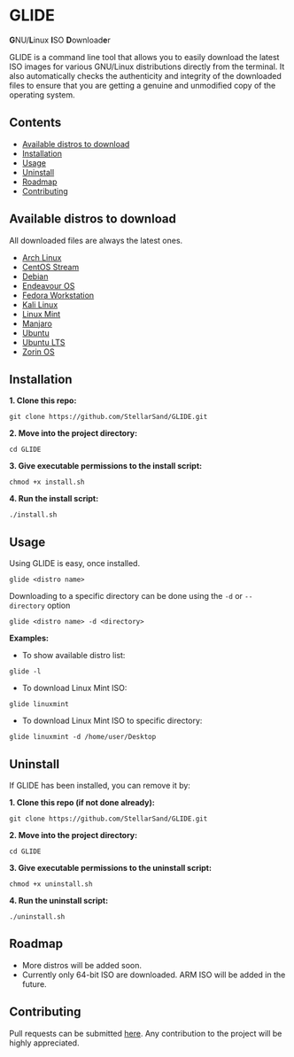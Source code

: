# GLIDE
**G**NU/**L**inux **I**SO **D**ownload**e**r

GLIDE is a command line tool that allows you to easily download the latest ISO images for various GNU/Linux distributions directly from the terminal. It also automatically checks the authenticity and integrity of the downloaded files to ensure that you are getting a genuine and unmodified copy of the operating system.



## Contents
- [Available distros to download](#available-distros-to-download)
- [Installation](#installation)
- [Usage](#usage)
- [Uninstall](#uninstall)
- [Roadmap](#roadmap)
- [Contributing](#contributing)



## Available distros to download
All downloaded files are always the latest ones.

- [Arch Linux](https://archlinux.org/)
- [CentOS Stream](https://www.centos.org/)
- [Debian](https://www.debian.org/)
- [Endeavour OS](https://endeavouros.com/)
- [Fedora Workstation](https://getfedora.org/)
- [Kali Linux](https://www.kali.org/)
- [Linux Mint](https://linuxmint.com/)
- [Manjaro](https://manjaro.org/)
- [Ubuntu](https://ubuntu.com/)
- [Ubuntu LTS](https://ubuntu.com/)
- [Zorin OS](https://zorin.com/os/)



## Installation
**1. Clone this repo:**
```
git clone https://github.com/StellarSand/GLIDE.git
```

**2. Move into the project directory:**
```
cd GLIDE
```

**3. Give executable permissions to the install script:**
```
chmod +x install.sh
```

**4. Run the install script:**
```
./install.sh
```



## Usage
Using GLIDE is easy, once installed.

```
glide <distro name>
```

Downloading to a specific directory can be done using the `-d` or `--directory` option
```
glide <distro name> -d <directory>
```

**Examples:**
- To show available distro list:
```
glide -l
```

- To download Linux Mint ISO:
```
glide linuxmint
```

- To download Linux Mint ISO to specific directory:
```
glide linuxmint -d /home/user/Desktop
```



## Uninstall
If GLIDE has been installed, you can remove it by:

**1. Clone this repo (if not done already):**
```
git clone https://github.com/StellarSand/GLIDE.git
```

**2. Move into the project directory:**
```
cd GLIDE
```

**3. Give executable permissions to the uninstall script:**
```
chmod +x uninstall.sh
```

**4. Run the uninstall script:**
```
./uninstall.sh
```



## Roadmap
- More distros will be added soon.
- Currently only 64-bit ISO are downloaded. ARM ISO will be added in the future.



## Contributing
Pull requests can be submitted [here](https://github.com/StellarSand/GLIDE/pulls). Any contribution to the project will be highly appreciated.
